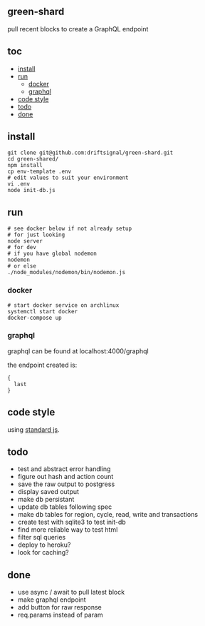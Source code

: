 ## green-shard

pull recent blocks to create a GraphQL endpoint


## toc

- [install]
- [run]
  - [docker]
  - [graphql]
- [code style]
- [todo]
- [done]


## install

    git clone git@github.com:driftsignal/green-shard.git
    cd green-shared/
    npm install
    cp env-template .env
    # edit values to suit your environment
    vi .env
    node init-db.js

## run

    # see docker below if not already setup
    # for just looking
    node server
    # for dev
    # if you have global nodemon
    nodemon
    # or else
    ./node_modules/nodemon/bin/nodemon.js

### docker

    # start docker service on archlinux
    systemctl start docker
    docker-compose up


### graphql

graphql can be found at localhost:4000/graphql

the endpoint created is:

    {
      last
    }


## code style

using [standard js].

## todo

- test and abstract error handling
- figure out hash and action count
- save the raw output to postgress
- display saved output
- make db persistant
- update db tables following spec
- make db tables for region, cycle, read, write
  and transactions
- create test with sqlite3 to test init-db
- find more reliable way to test html
- filter sql queries
- deploy to heroku?
- look for caching?

## done

- use async / await to pull latest block
- make graphql endpoint
- add button for raw response
- req.params instead of param

[install]:#install

[run]:#run
  [docker]:#docker
  [graphql]:#graphql

[code style]:#code-style

[todo]:#todo
[done]:#done


[standard js]: https://standardjs.com/
